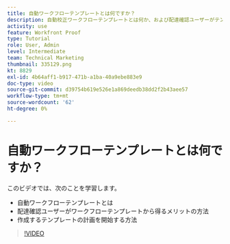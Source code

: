 ```yaml
---
title: 自動ワークフローテンプレートとは何ですか？
description: 自動校正ワークフローテンプレートとは何か、および配達確認ユーザーがテンプレートからメリットを受ける方法について説明します。 作成するテンプレートの計画を開始します。
activity: use
feature: Workfront Proof
type: Tutorial
role: User, Admin
level: Intermediate
team: Technical Marketing
thumbnail: 335129.png
kt: 8829
exl-id: 4b64aff1-b917-471b-a1ba-40a9ebe883e9
doc-type: video
source-git-commit: d39754b619e526e1a869deedb38dd2f2b43aee57
workflow-type: tm+mt
source-wordcount: '62'
ht-degree: 0%

---
```


# 自動ワークフローテンプレートとは何ですか？

このビデオでは、次のことを学習します。

* 自動ワークフローテンプレートとは
* 配達確認ユーザーがワークフローテンプレートから得るメリットの方法
* 作成するテンプレートの計画を開始する方法

>[!VIDEO](https://video.tv.adobe.com/v/335129/?quality=12)

<!---
Learn More Icon
Automated workflow overview
Create and manage Automated Workflow templates
Configure a proof
--->
